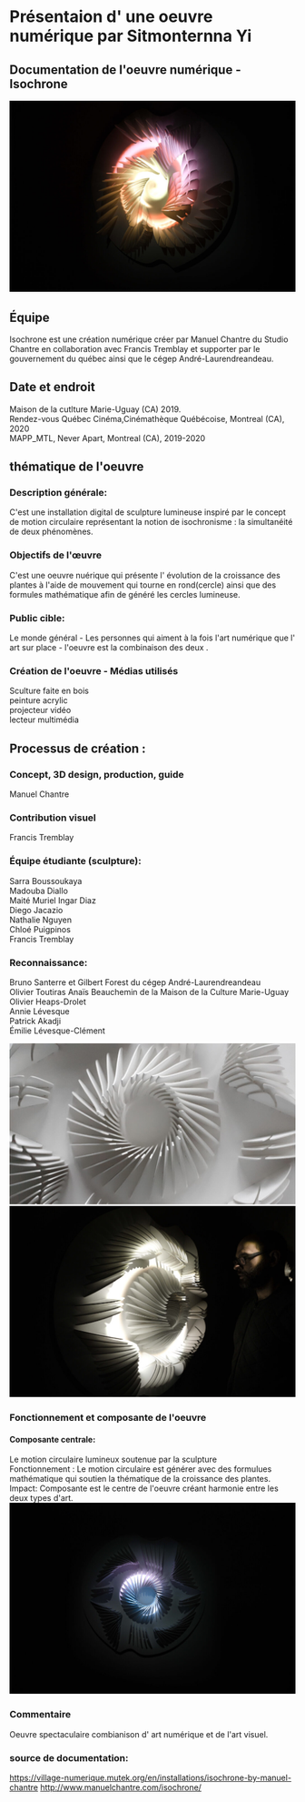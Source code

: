 # Présentaion d' une oeuvre numérique par Sitmonternna Yi
## Documentation de l'oeuvre numérique - Isochrone
![alt text](https://github.com/Sitmonternna/documentation_isochrone/blob/main/img/isochrone_img.jpg)

## Équipe
Isochrone est une création numérique créer par Manuel Chantre du Studio Chantre en collaboration avec Francis 
Tremblay et supporter par le gouvernement du québec ainsi que le cégep André-Laurendreandeau.

## Date et endroit
Maison de la cutlture Marie-Uguay (CA) 2019.
<br>
Rendez-vous Québec Cinéma,Cinémathèque Québécoise, Montreal (CA), 2020
<br>
MAPP_MTL, Never Apart, Montreal (CA), 2019-2020

## thématique de l'oeuvre
### Description générale:
C'est une installation digital de sculpture lumineuse inspiré par le concept de motion circulaire représentant 
la notion de isochronisme : la simultanéité de deux phénomènes.
    
### Objectifs de l'œuvre
C'est une oeuvre nuérique qui présente l' évolution de la croissance des plantes à l'aide de mouvement qui 
tourne en rond(cercle) ainsi que des formules mathématique afin de généré les cercles lumineuse.
        
### Public cible: 
Le monde général - Les personnes qui aiment à la fois l'art numérique que l' art sur place - l'oeuvre est 
la combinaison des deux .
        
 ### Création de l'oeuvre - Médias utilisés
 Sculture faite en bois
<br>
peinture acrylic
<br>
 projecteur vidéo 
<br>
lecteur multimédia
    
## Processus de création :
### Concept, 3D design, production, guide 
 Manuel Chantre
 
### Contribution visuel 
 Francis Tremblay

### Équipe étudiante (sculpture):
 Sarra Boussoukaya
 <br>
 Madouba Diallo 
 <br>
 Maité Muriel Ingar Diaz 
 <br>
 Diego Jacazio
 <br>
 Nathalie Nguyen 
 <br>
 Chloé Puigpinos 
 <br>
 Francis Tremblay
 
### Reconnaissance: 
 Bruno Santerre et Gilbert Forest du cégep André-Laurendreandeau
 <br>
 Olivier Toutiras Anaïs Beauchemin de la Maison de la Culture Marie-Uguay
 <br>
 Olivier Heaps-Drolet
 <br>
 Annie Lévesque 
 <br>
 Patrick Akadji 
 <br>
 Émilie Lévesque-Clément
 
![alt text](https://github.com/Sitmonternna/documentation_isochrone/blob/main/img/isochrone_sculpture.jpg)
<br>
![alt text](https://github.com/Sitmonternna/documentation_isochrone/blob/main/img/isochrone_sculpture_cote.jpg)

  ### Fonctionnement et composante de l'oeuvre
 
  #### Composante centrale:
  Le motion circulaire lumineux soutenue par la sculpture
  <br>
  Fonctionnement : Le motion circulaire est générer avec des formulues mathématique qui soutien la thématique 
  de la croissance des plantes.
  <br>
  Impact:
  Composante est le centre de l'oeuvre créant harmonie entre les deux types d'art.
  <br>
   ![alt text](https://github.com/Sitmonternna/documentation_isochrone/blob/main/img/isochrone_img_face_loin.jpg)
   <br>
  ### Commentaire
  Oeuvre spectaculaire combianison d' art numérique et de l'art visuel. 
  
  ### source de documentation:
  https://village-numerique.mutek.org/en/installations/isochrone-by-manuel-chantre
  http://www.manuelchantre.com/isochrone/
